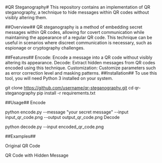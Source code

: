 #QR Steganography#
This repository contains an implementation of QR steganography, a technique to hide messages within QR codes without visibly altering them.

##Overview##
QR steganography is a method of embedding secret messages within QR codes, allowing for covert communication while maintaining the appearance of a regular QR code. This technique can be useful in scenarios where discreet communication is necessary, such as espionage or cryptography challenges.

##Features##
Encode: Encode a message into a QR code without visibly altering its appearance.
Decode: Extract hidden messages from QR codes encoded using this technique.
Customization: Customize parameters such as error correction level and masking patterns.
##Installation##
To use this tool, you will need Python 3 installed on your system.

git clone https://github.com/username/qr-steganography.git
cd qr-steganography
pip install -r requirements.txt

##Usage##
Encode

python encode.py --message "your secret message" --input input_qr_code.png --output output_qr_code.png
Decode

python decode.py --input encoded_qr_code.png

##Examples##

Original QR Code

QR Code with Hidden Message
